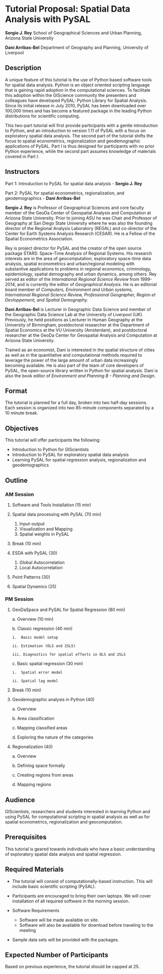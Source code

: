 # Tutorial Proposal: Spatial Data Analysis with  PySAL

**Sergio J. Rey**  School of Geographical Sciences and Urban Planning, Arizona State University

**Dani Arribas-Bel** Department of Geography and Planning, University of Liverpool



## Description

A unique feature of this tutorial is the use of Python based software tools for
spatial data analysis. Python is an object oriented scripting language that is
gaining rapid adoption in the computational sciences.  To facilitate this
adoption within the GIScience community the presenters and colleagues have developed PySAL:
Python Library for Spatial Analysis. Since its initial release in July 2010,
PySAL has been downloaded over 100,000 times and has become a featured package
in the leading Python distributions for scientific computing.


This two-part tutorial will first provide participants with a gentle
introduction to Python, and an introduction to version 1.11 of PySAL with a
focus on  exploratory spatial data analysis.  The second part of the tutorial
shifts the focus to spatial econometrics, regionalization and geodemographic
applications of PySAL.  Part I is thus designed for participants with no prior
Python experience, while the second part assumes knowledge of materials covered
in Part I.

## Instructors

Part 1: Introduction to PySAL for spatial data analysis - **Sergio J. Rey**

Part 2: PySAL for spatial econometrics, regionalization, and geodemographics - **Dani Arribas-Bel**

**Sergio J. Rey** is Professor of Geographical Sciences and core faculty member
of the GeoDa Center of Geospatial Analysis and Computation at Arizona State
University. Prior to joining ASU he was Chair and Professor of Geography at San
Diego State University where he was also the founding director of the Regional
Analysis Laboratory (REGAL) and co-director of the Center for Earth Systems
Analysis Research (CESAR).  He is a Fellow of the Spatial Econometrics
Association.

Rey is project director for PySAL and the creator of the open source package
STARS: Space-Time Analysis of Regional Systems. His research interests are in
the area of geocomputation, exploratory space-time data analysis, spatial
econometrics and urban/regional modeling with substantive applications to
problems in regional economics, criminology, epidemiology, spatial demography
and urban dynamics, among others. Rey served as editor of the *International
Regional Science Review* from 1999-2014, and is currently the editor of
*Geographical Analysis*. He  is an editorial board member of *Computers,
Environment and Urban systems,  International Regional Science Review,
Professional Geographer, Region et Devloppement, and Spatial Demography.*

**Dani Arribas-Bel** is Lecturer in Geographic Data Science and member of
the Geographic Data Science Lab at the University of Liverpool (UK). Previously,
he held positions as Lecturer in Human Geography at the University of Birmingham,
postdoctoral researcher at the Department of Spatial Economics at the VU University
(Amsterdam), and postdoctoral researcher at the GeoDa Center for Geospatial 
Analysis and Computation at Arizona State University. 

Trained as an economist, Dani is interested in the spatial structure of cities as well
as in the quantitative and computational methods required to leverage the power of the 
large amount of urban data increasingly becoming available. He is also part of the team
of core developers of PySAL, the open-source library written in Python for spatial
analysis. Dani is also the book editor of *Environment and Planning B -
Planning and Design*.


## Format

The tutorial is planned for a full day, broken into two half-day
sessions. Each session is organized into two 85-minute components
separated by a 10 minute break.

## Objectives

This tutorial will offer participants the following:

-   Introduction to Python for GIScientists
-   Introduction to PySAL for exploratory spatial data analysis
-   Learning PySAL for spatial regression analysis, regionalization and geodemographics

## Outline

### AM Session

1. Software and Tools Installation (15 min)

2. Spatial data processing with PySAL (70 min)
 
   1. Input-output
   2. Visualization and Mapping
   3. Spatial weights in PySAL

4. Break (10 min)

4. ESDA with PySAL (30)

   1. Global Autocorrelation
   2. Local Autocorrelation

5. Point Patterns (30)

6. Spatial Dynamics (25)

### PM Session

1.  GeoDaSpace and PySAL for Spatial Regression (80 min)

    a.  Overview (10 min)

    b.  Classic regression (40 min)

        i.  Basic model setup

        ii. Estimation (OLS and 2SLS)

        iii. Diagnostics for spatial effects in OLS and 2SLS

    c.  Basic spatial regression (30 min)

        i.  Spatial error model

        ii. Spatial lag model

2.  Break (10 min)

3.  Geodemographic analysis in Python (40)

    a.  Overview

    b.  Area classification

    c.  Mapping classified areas

    d.  Exploring the nature of the categories

4.  Regionalization (40)

    a.  Overview

    b.  Defining space formally

    c.  Creating regions from areas

    d.  Mapping regions

## Audience

GIScientists, researchers and students interested
in learning Python and using PySAL for computational scripting in
spatial analysis as well as for spatial econometrics, regionalization and geocomputation.

## Prerequisites

This tutorial is geared towards individuals who have a basic
understanding of exploratory spatial data analysis and spatial
regression.

## Required Materials

-   The tutorial will consist of computationally-based instruction. This
    will include basic scientific scripting (PySAL).

-   Participants are encouraged to bring their own laptops. We will
    cover installation of all required software in the morning session.


-   Software Requirements

    -   Software will be made available on site.
    -   Software will also be available for download before traveling to the meeting


-   Sample data sets will be provided with the packages.

## Expected Number of Participants

Based on previous experience, the tutorial should be capped at 25.
